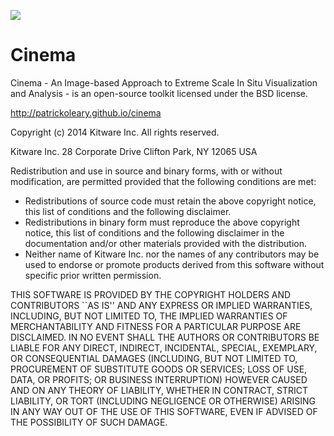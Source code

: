 ![](https://raw.githubusercontent.com/patrickoleary/cinema/master/assets/img/icon.png)
# Cinema

Cinema - An Image-based Approach to Extreme Scale In Situ Visualization and Analysis - is an open-source toolkit licensed under the BSD license.

http://patrickoleary.github.io/cinema

Copyright (c) 2014 Kitware Inc. All rights reserved.

Kitware Inc.
28 Corporate Drive
Clifton Park, NY 12065
USA

Redistribution and use in source and binary forms, with or without modification, are permitted provided that the
following conditions are met:

  * Redistributions of source code must retain the above copyright notice, this list of conditions and the following
  disclaimer.
  * Redistributions in binary form must reproduce the above copyright notice, this list of conditions and the following
  disclaimer in the documentation and/or other materials provided with the distribution.
  * Neither name of Kitware Inc. nor the names of any contributors may be used to endorse or promote products derived
  from this software without specific prior written permission.

THIS SOFTWARE IS PROVIDED BY THE COPYRIGHT HOLDERS AND CONTRIBUTORS ``AS IS'' AND ANY EXPRESS OR IMPLIED WARRANTIES,
INCLUDING, BUT NOT LIMITED TO, THE IMPLIED WARRANTIES OF MERCHANTABILITY AND FITNESS FOR A PARTICULAR PURPOSE ARE
DISCLAIMED. IN NO EVENT SHALL THE AUTHORS OR CONTRIBUTORS BE LIABLE FOR ANY DIRECT, INDIRECT, INCIDENTAL, SPECIAL,
EXEMPLARY, OR CONSEQUENTIAL DAMAGES (INCLUDING, BUT NOT LIMITED TO, PROCUREMENT OF SUBSTITUTE GOODS OR SERVICES; LOSS OF
USE, DATA, OR PROFITS; OR BUSINESS INTERRUPTION) HOWEVER CAUSED AND ON ANY THEORY OF LIABILITY, WHETHER IN CONTRACT,
STRICT LIABILITY, OR TORT (INCLUDING NEGLIGENCE OR OTHERWISE) ARISING IN ANY WAY OUT OF THE USE OF THIS SOFTWARE, EVEN
IF ADVISED OF THE POSSIBILITY OF SUCH DAMAGE.

